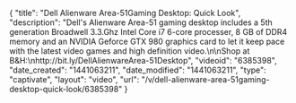 {
    "title": "Dell Alienware Area-51Gaming Desktop: Quick Look",
    "description": "Dell's Alienware Area-51 gaming desktop includes a 5th generation Broadwell 3.3.Ghz Intel Core i7 6-core processer, 8 GB of DDR4 memory and an NVIDIA Geforce GTX 980 graphics card to let it keep pace with the latest video games and high definition video.\n\nShop at B&H:\nhttp:\/\/bit.ly\/DellAlienwareArea-51Desktop",
    "videoid": "6385398",
    "date_created": "1441063211",
    "date_modified": "1441063211",
    "type": "captivate",
    "layout": "video",
    "url": "\/v\/dell-alienware-area-51gaming-desktop-quick-look\/6385398"
}